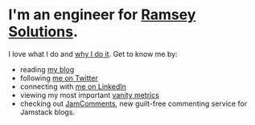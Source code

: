 # I'm an engineer for [Ramsey Solutions](https://www.ramseysolutions.com).

I love what I do and [why I do it](https://www.fansofourfans.com/). Get to know me by: 

- reading [my blog](https://macarthur.me)
- following [me on Twitter](https://twitter.com/amacarthur)
- connecting with [me on LinkedIn](https://www.linkedin.com/in/alexmacarthur)
- viewing my most important [vanity metrics](https://macarthur.me/dashboard)
- checking out [JamComments](https://jamcomments.com?utm_source=readme&utm_medium=github), new guilt-free commenting service for Jamstack blogs.
